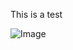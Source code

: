 This is a test

![Image](https://teknic-dev.github.io/DocTest/images/unnamed.jpg)

<script src="https://ajax.googleapis.com/ajax/libs/jquery/1.6.4/jquery.min.js"></script>
<script type="text/javascript" charset="urtf-8">
  $("h1.first").hide();
</script>
